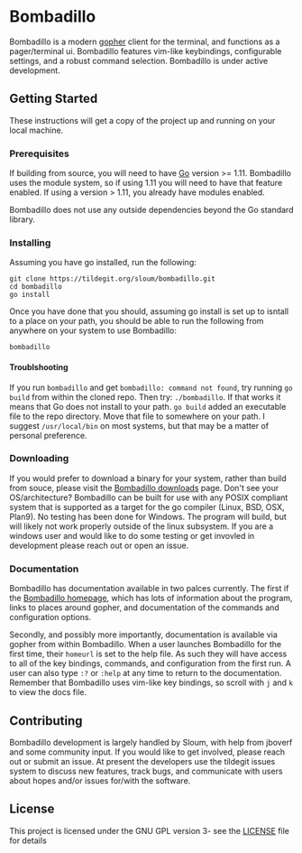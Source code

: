 # Bombadillo

Bombadillo is a modern [gopher](https://en.wikipedia.org/wiki/Gopher_(protocol)) client for the terminal, and functions as a pager/terminal ui. Bombadillo features vim-like keybindings, configurable settings, and a robust command selection. Bombadillo is under active development.


## Getting Started

These instructions will get a copy of the project up and running on your local machine. 

### Prerequisites

If building from source, you will need to have [Go](https://golang.org/) version >= 1.11. Bombadillo uses the module system, so if using 1.11 you will need to have that feature enabled. If using a version > 1.11, you already have modules enabled.

Bombadillo does not use any outside dependencies beyond the Go standard library.

### Installing

Assuming you have go installed, run the following:

```
git clone https://tildegit.org/sloum/bombadillo.git
cd bombadillo
go install
```

Once you have done that you should, assuming go install is set up to isntall to a place on your path, you should be able to run the following from anywhere on your system to use Bombadillo:

```
bombadillo
```

#### Troublshooting

If you run `bombadillo` and get `bombadillo: command not found`, try running `go build` from within the cloned repo. Then try: `./bombadillo`. If that works it means that Go does not install to your path. `go build` added an executable file to the repo directory. Move that file to somewhere on your path. I suggest `/usr/local/bin` on most systems, but that may be a matter of personal preference.

### Downloading

If you would prefer to download a binary for your system, rather than build from souce, please visit the [Bombadillo downloads](https://rawtext.club/~sloum/bombadillo.html#downloads) page. Don't see your OS/architecture? Bombadillo can be built for use with any POSIX compliant system that is supported as a target for the go compiler (Linux, BSD, OSX, Plan9). No testing has been done for Windows. The program will build, but will likely not work properly outside of the linux subsystem. If you are a windows user and would like to do some testing or get invovled in development please reach out or open an issue.

### Documentation

Bombadillo has documentation available in two palces currently. The first if the [Bombadillo homepage](https://rawtext.club/~sloum/bombadillo.html#docs), which has lots of information about the program, links to places around gopher, and documentation of the commands and configuration options. 

Secondly, and possibly more importantly, documentation is available via gopher from within Bombadillo. When a user launches Bombadillo for the first time, their `homeurl` is set to the help file. As such they will have access to all of the key bindings, commands, and configuration from the first run. A user can also type `:?` or `:help` at any time to return to the documentation. Remember that Bombadillo uses vim-like key bindings, so scroll with `j` and `k` to view the docs file.

## Contributing

Bombadillo development is largely handled by Sloum, with help from jboverf and some community input. If you would like to get involved, please reach out or submit an issue. At present the developers use the tildegit issues system to discuss new features, track bugs, and communicate with users about hopes and/or issues for/with the software.

## License

This project is licensed under the GNU GPL version 3- see the [LICENSE](LICENSE.md) file for details

